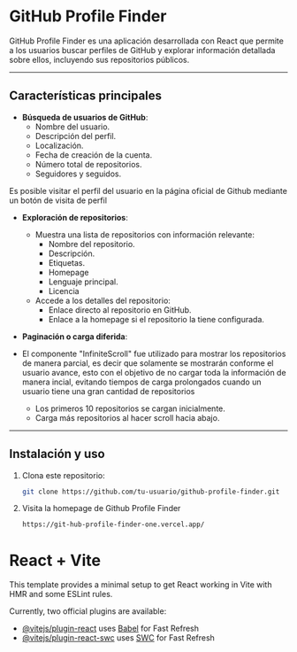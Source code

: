 # GitHub Profile Finder

GitHub Profile Finder es una aplicación desarrollada con React que permite a los usuarios buscar perfiles de GitHub y explorar información detallada sobre ellos, incluyendo sus repositorios públicos.

---

## Características principales

- **Búsqueda de usuarios de GitHub**:
  - Nombre del usuario.
  - Descripción del perfil.
  - Localización.
  - Fecha de creación de la cuenta.
  - Número total de repositorios.
  - Seguidores y seguidos.

Es posible visitar el perfil del usuario en la página oficial de Github mediante un botón de visita de perfil


- **Exploración de repositorios**:
  - Muestra una lista de repositorios con información relevante:
    - Nombre del repositorio.
    - Descripción.
    - Etiquetas.
    - Homepage
    - Lenguaje principal.
    - Licencia
  - Accede a los detalles del repositorio:
    - Enlace directo al repositorio en GitHub.
    - Enlace a la homepage si el repositorio la tiene configurada.

- **Paginación o carga diferida**:
- El componente "InfiniteScroll" fue utilizado para mostrar los repositorios de manera parcial, es decir que solamente se mostrarán conforme el usuario avance, esto con el objetivo de no cargar toda la información de manera incial, evitando tiempos de carga prolongados cuando un usuario tiene una gran cantidad de repositorios 
  - Los primeros 10 repositorios se cargan inicialmente.
  - Carga más repositorios al hacer scroll hacia abajo.

---

## Instalación y uso

1. Clona este repositorio:
   ```bash
   git clone https://github.com/tu-usuario/github-profile-finder.git

2. Visita la homepage de Github Profile Finder
   ```bash
   https://git-hub-profile-finder-one.vercel.app/

# React + Vite

This template provides a minimal setup to get React working in Vite with HMR and some ESLint rules.

Currently, two official plugins are available:

- [@vitejs/plugin-react](https://github.com/vitejs/vite-plugin-react/blob/main/packages/plugin-react/README.md) uses [Babel](https://babeljs.io/) for Fast Refresh
- [@vitejs/plugin-react-swc](https://github.com/vitejs/vite-plugin-react-swc) uses [SWC](https://swc.rs/) for Fast Refresh
